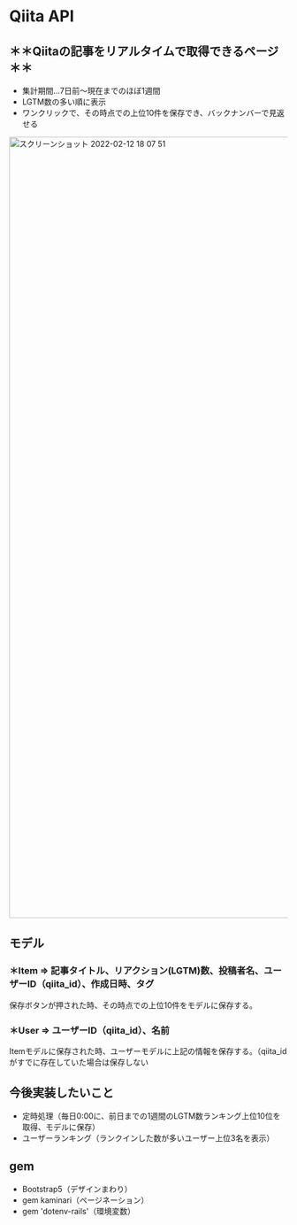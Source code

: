# Qiita API

## ＊＊Qiitaの記事をリアルタイムで取得できるページ＊＊
- 集計期間…7日前〜現在までのほぼ1週間
- LGTM数の多い順に表示
- ワンクリックで、その時点での上位10件を保存でき、バックナンバーで見返せる

<img width="1411" alt="スクリーンショット 2022-02-12 18 07 51" src="https://user-images.githubusercontent.com/91657176/153705066-965b295a-3eb9-4bd0-92a1-c6eacc6c1cd3.png">


## モデル
### ＊Item => 記事タイトル、リアクション(LGTM)数、投稿者名、ユーザーID（qiita_id）、作成日時、タグ
 保存ボタンが押された時、その時点での上位10件をモデルに保存する。
### ＊User => ユーザーID（qiita_id）、名前
 Itemモデルに保存された時、ユーザーモデルに上記の情報を保存する。（qiita_idがすでに存在していた場合は保存しない


## 今後実装したいこと
- 定時処理（毎日0:00に、前日までの1週間のLGTM数ランキング上位10位を取得、モデルに保存）
- ユーザーランキング（ランクインした数が多いユーザー上位3名を表示）

## gem
- Bootstrap5（デザインまわり）
- gem kaminari（ページネーション）
- gem 'dotenv-rails'（環境変数）
